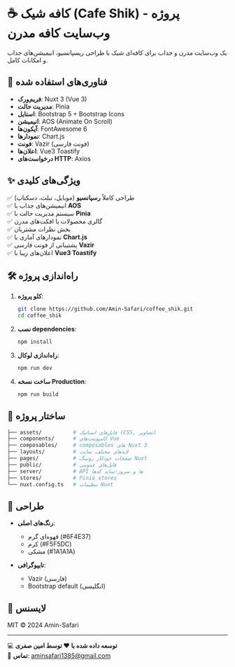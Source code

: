 # ☕ کافه شیک (Cafe Shik) - پروژه وب‌سایت کافه مدرن  

یک وب‌سایت مدرن و جذاب برای کافه‌ای شیک با طراحی ریسپانسیو، انیمیشن‌های جذاب و امکانات کامل.  

## 🚀 فناوری‌های استفاده شده  

- **فریم‌ورک**: Nuxt 3 (Vue 3)  
- **مدیریت حالت**: Pinia  
- **استایل**: Bootstrap 5 + Bootstrap Icons  
- **انیمیشن**: AOS (Animate On Scroll)  
- **آیکون‌ها**: FontAwesome 6  
- **نمودارها**: Chart.js  
- **فونت**: Vazir (فونت فارسی)  
- **اعلان‌ها**: Vue3 Toastify  
- **درخواست‌های HTTP**: Axios  

## ✨ ویژگی‌های کلیدی  

✅ طراحی کاملاً **رسپانسیو** (موبایل، تبلت، دسکتاپ)  
✅ انیمیشن‌های جذاب با **AOS**  
✅ سیستم مدیریت حالت با **Pinia**  
✅ گالری محصولات با افکت‌های مدرن  
✅ بخش نظرات مشتریان  
✅ نمودارهای آماری با **Chart.js**  
✅ پشتیبانی از فونت فارسی **Vazir**  
✅ اعلان‌های زیبا با **Vue3 Toastify**  

## 🛠 راه‌اندازی پروژه  

1. **کلو پروژه**:  
   ```bash
   git clone https://github.com/Amin-Safari/coffee_shik.git
   cd coffee_shik
   ```

2. **نصب dependencies**:  
   ```bash
   npm install
   ```

3. **راه‌اندازی لوکال**:  
   ```bash
   npm run dev
   ```

4. **ساخت نسخه Production**:  
   ```bash
   npm run build
   ```

## 📂 ساختار پروژه  

```bash
├── assets/          # فایل‌های استاتیک (CSS, تصاویر)
├── components/      # کامپوننت‌های Vue
├── composables/     # composables های Nuxt 3
├── layouts/         # لایه‌های مختلف سایت
├── pages/           # صفحات خودکار روتینگ Nuxt
├── public/          # فایل‌های عمومی
├── server/          # API ها و سرور-ساید کدها
├── stores/          # Pinia stores
└── nuxt.config.ts   # تنظیمات Nuxt
```

## 🎨 طراحی  

- **رنگ‌های اصلی**:  
  - قهوه‌ای گرم (#6F4E37)  
  - کرم (#F5F5DC)  
  - مشکی (#1A1A1A)  

- **تایپوگرافی**:  
  - Vazir (فارسی)  
  - Bootstrap default (انگلیسی)  

## 📜 لایسنس  

MIT © 2024 Amin-Safari  

---

💻 **توسعه داده شده با ❤️ توسط امین صفری**  
📧 **تماس**: aminsafari1385@gmail.com
